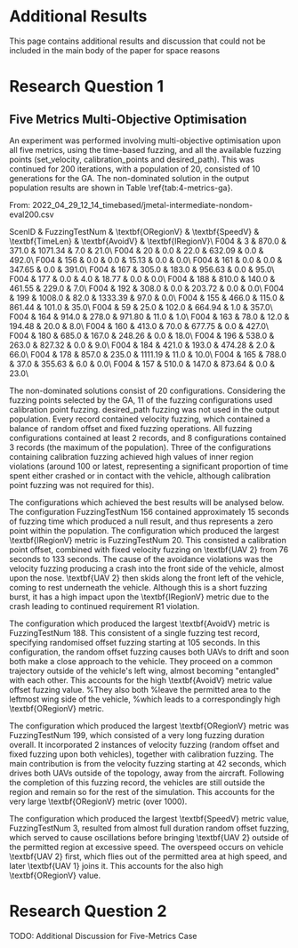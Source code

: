 # Additional Results

This page contains additional results and discussion that could not be
included in the main body of the paper for space reasons

# Research Question 1
## Five Metrics Multi-Objective Optimisation

An experiment was performed involving multi-objective optimisation
upon all five metrics, using the time-based fuzzing, and all the
available fuzzing points (set_velocity, calibration_points and
desired_path). This was continued for 200 iterations, with a
population of 20, consisted of 10 generations for the GA. The
non-dominated solution in the output population results are shown in
Table \ref{tab:4-metrics-ga}. 

From: 2022_04_29_12_14_timebased/jmetal-intermediate-nondom-eval200.csv

ScenID & FuzzingTestNum & \textbf{ORegionV} & \textbf{SpeedV} & \textbf{TimeLen} & \textbf{AvoidV} & \textbf{IRegionV}\\
F004 & 3 & 870.0 & 371.0 & 1071.34 & 7.0 & 21.0\\
F004 & 20 & 0.0 & 22.0 & 632.09 & 0.0 & 492.0\\
F004 & 156 & 0.0 & 0.0 & 15.13 & 0.0 & 0.0\\
F004 & 161 & 0.0 & 0.0 & 347.65 & 0.0 & 391.0\\
F004 & 167 & 305.0 & 183.0 & 956.63 & 0.0 & 95.0\\
F004 & 177 & 0.0 & 4.0 & 18.77 & 0.0 & 0.0\\
F004 & 188 & 810.0 & 140.0 & 461.55 & 229.0 & 7.0\\
F004 & 192 & 308.0 & 0.0 & 203.72 & 0.0 & 0.0\\
F004 & 199 & 1008.0 & 82.0 & 1333.39 & 97.0 & 0.0\\
F004 & 155 & 466.0 & 115.0 & 861.44 & 101.0 & 35.0\\
F004 & 59 & 25.0 & 102.0 & 664.94 & 1.0 & 357.0\\
F004 & 164 & 914.0 & 278.0 & 971.80 & 11.0 & 1.0\\
F004 & 163 & 78.0 & 12.0 & 194.48 & 20.0 & 8.0\\
F004 & 160 & 413.0 & 70.0 & 677.75 & 0.0 & 427.0\\
F004 & 180 & 685.0 & 167.0 & 248.26 & 0.0 & 18.0\\
F004 & 196 & 538.0 & 263.0 & 827.32 & 0.0 & 9.0\\
F004 & 184 & 421.0 & 193.0 & 474.28 & 2.0 & 66.0\\
F004 & 178 & 857.0 & 235.0 & 1111.19 & 11.0 & 10.0\\
F004 & 165 & 788.0 & 37.0 & 355.63 & 6.0 & 0.0\\
F004 & 157 & 510.0 & 147.0 & 873.64 & 0.0 & 23.0\\

The non-dominated solutions consist of 20 configurations. Considering
the fuzzing points selected by the GA, 11 of the fuzzing
configurations used calibration point fuzzing.  desired\_path fuzzing
was not used in the output population. Every record contained velocity
fuzzing, which contained a balance of random offset and fixed fuzzing
operations. All fuzzing configurations contained at least 2 records,
and 8 configurations contained 3 records (the maximum of the
population). Three of the configurations containing calibration
fuzzing achieved high values of inner region violations (around 100 or
latest, representing a significant proportion of time spent either
crashed or in contact with the vehicle, although calibration point
fuzzing was not required for this).

The configurations which achieved the best results will be analysed
below. The configuration FuzzingTestNum 156 contained approximately 15
seconds of fuzzing time which produced a null result, and thus
represents a zero point within the population. The configuration which
produced the largest \textbf{IRegionV} metric is FuzzingTestNum
20. This consisted a calibration point offset, combined with fixed
velocity fuzzing on \textbf{UAV 2} from 76 seconds to 133 seconds. The
cause of the avoidance violations was the velocity fuzzing producing a
crash into the front side of the vehicle, almost upon the
nose. \textbf{UAV 2} then skids along the front left of the vehicle,
coming to rest underneath the vehicle. Although this is a short
fuzzing burst, it has a high impact upon the \textbf{IRegionV} metric
due to the crash leading to continued requirement R1 violation.

The configuration which produced the largest \textbf{AvoidV} metric is
FuzzingTestNum 188. This consistent of a single fuzzing test record,
specifying randomised offset fuzzing starting at 105 seconds. In this
configuration, the random offset fuzzing causes both UAVs to drift and
soon both make a close approach to the vehicle. They proceed on a
common trajectory outside of the vehicle's left wing, almost becoming
"entangled" with each other. This accounts for the high
\textbf{AvoidV} metric value offset fuzzing value.  %They also both
%leave the permitted area to the leftmost wing side of the vehicle,
%which leads to a correspondingly high \textbf{ORegionV} metric.

The configuration which produced the largest \textbf{ORegionV} metric
was FuzzingTestNum 199, which consisted of a very long fuzzing
duration overall. It incorporated 2 instances of velocity fuzzing
(random offset and fixed fuzzing upon both vehicles), together with
calibration fuzzing. The main contribution is from the velocity
fuzzing starting at 42 seconds, which drives both UAVs outside of the
topology, away from the aircraft. Following the completion of this
fuzzing record, the vehicles are still outside the region and remain
so for the rest of the simulation. This accounts for the very large
\textbf{ORegionV} metric (over 1000).

The configuration which produced the largest \textbf{SpeedV} metric
value, FuzzingTestNum 3, resulted from almost full duration random
offset fuzzing, which served to cause oscillations before bringing
\textbf{UAV 2} outside of the permitted region at excessive speed. 
The overspeed occurs on vehicle \textbf{UAV 2} first, which flies out
of the permitted area at high speed, and later \textbf{UAV 1} joins
it. This accounts for the also high \textbf{ORegionV} value.

# Research Question 2
TODO: Additional Discussion for Five-Metrics Case

